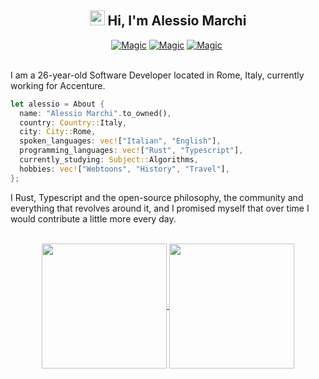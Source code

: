 <h2 align="center"><img src="https://www.alessiomarchi.dev/favicon.svg" width="24"> Hi, I'm Alessio Marchi</h2>

<div align="center">
  <a href="https://twitter.com/alessiom97"><img src="https://img.shields.io/badge/@alessiom97-Twitter-1fc7e1?style=for-the-badge" alt="Magic"></a>
  <a href="https://alessiomarchi.dev"><img src="https://img.shields.io/badge/alessiomarchi.dev-Web-1a1d21?style=for-the-badge" alt="Magic"></a>
  <a href="https://www.linkedin.com/in/alessio-marchi-a007631b7/"><img src="https://img.shields.io/badge/alessio_marchi-Linkedin-0072b1?style=for-the-badge" alt="Magic"></a>
  <img src="https://komarev.com/ghpvc/?username=kettei-sproutty&amp;label=Views%20%20%20%20%20&amp;style=for-the-badge&amp;color=1a1d21" alt="">
</div>

<br />

<p>I am a 26-year-old Software Developer located in Rome, Italy, currently working for Accenture.</p>

```rust
let alessio = About {
  name: "Alessio Marchi".to_owned(),
  country: Country::Italy,
  city: City::Rome,
  spoken_languages: vec!["Italian", "English"],
  programming_languages: vec!["Rust", "Typescript"],
  currently_studying: Subject::Algorithms,
  hobbies: vec!["Webtoons", "History", "Travel"],
};
```
<p>I Rust, Typescript and the open-source philosophy, the community and everything that revolves around it, and I promised myself that over time I would contribute a little more every day.</p>
<br />
<div align="center">
  <a href="https://github.com/kettei-sproutty/kettei-sproutty">
    <img height=200 align="center" src="https://github-readme-stats.vercel.app/api?username=kettei-sproutty&theme=dark" />
  </a>
  <a href="https://github.com/kettei-sproutty/kettei-sproutty">
    <img height=200 align="center" src="https://github-readme-stats.vercel.app/api/top-langs?username=kettei-sproutty&layout=compact&langs_count=8&card_width=320&theme=dark" />
  </a>
</div>
